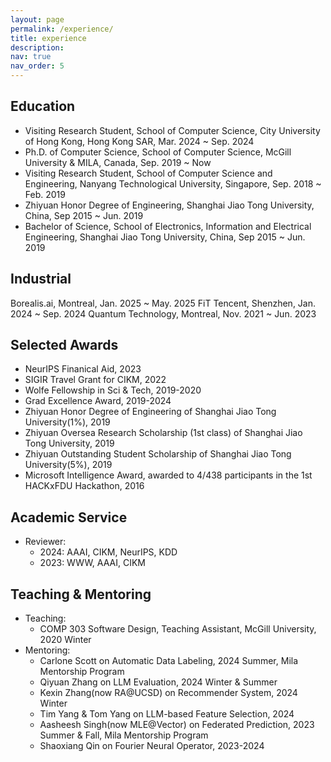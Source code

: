 ```yaml
---
layout: page
permalink: /experience/
title: experience
description: 
nav: true
nav_order: 5
---
```


## Education

- Visiting Research Student, School of Computer Science, City University of Hong Kong, Hong Kong SAR, Mar. 2024 ~ Sep. 2024
- Ph.D. of Computer Science, School of Computer Science, McGill University & MILA, Canada, Sep. 2019 ~ Now
- Visiting Research Student, School of Computer Science and Engineering, Nanyang Technological University, Singapore, Sep. 2018 ~ Feb. 2019
- Zhiyuan Honor Degree of Engineering, Shanghai Jiao Tong University, China, Sep 2015 ~ Jun. 2019
- Bachelor of Science, School of Electronics, Information and Electrical Engineering, Shanghai Jiao Tong University, China, Sep 2015 ~ Jun. 2019


## Industrial

Borealis.ai, Montreal, Jan. 2025 ~ May. 2025
FiT Tencent, Shenzhen, Jan. 2024 ~ Sep. 2024
Quantum Technology, Montreal, Nov. 2021 ~ Jun. 2023
<!-- - Research Intern, Huawei Noah’s Ark Lab, Montreal Research Center, Nov. 2021 ~ Jun. 2023 -->
<!-- - Research Intern, Huawei Noah’s Ark Lab, Shenzhen Research Center, Mar. 2021 ~ Aug. 2021 -->


## Selected Awards

- NeurIPS Finanical Aid, 2023
- SIGIR Travel Grant for CIKM, 2022
- Wolfe Fellowship in Sci & Tech, 2019-2020
- Grad Excellence Award, 2019-2024
- Zhiyuan Honor Degree of Engineering of Shanghai Jiao Tong University(1%), 2019
- Zhiyuan Oversea Research Scholarship (1st class) of Shanghai Jiao Tong University, 2019
- Zhiyuan Outstanding Student Scholarship of Shanghai Jiao Tong University(5%), 2019
- Microsoft Intelligence Award, awarded to 4/438 participants in the 1st HACKxFDU Hackathon, 2016

## Academic Service

- Reviewer:
  - 2024: AAAI, CIKM, NeurIPS, KDD
  - 2023: WWW, AAAI, CIKM

## Teaching & Mentoring

- Teaching:
  - COMP 303 Software Design, Teaching Assistant, McGill University, 2020 Winter
- Mentoring:
  - Carlone Scott on Automatic Data Labeling, 2024 Summer, Mila Mentorship Program
  - Qiyuan Zhang on LLM Evaluation, 2024 Winter & Summer
  - Kexin Zhang(now RA@UCSD) on Recommender System, 2024 Winter
  - Tim Yang & Tom Yang on LLM-based Feature Selection, 2024
  - Aasheesh Singh(now MLE@Vector) on Federated Prediction, 2023 Summer & Fall, Mila Mentorship Program
  - Shaoxiang Qin on Fourier Neural Operator, 2023-2024


